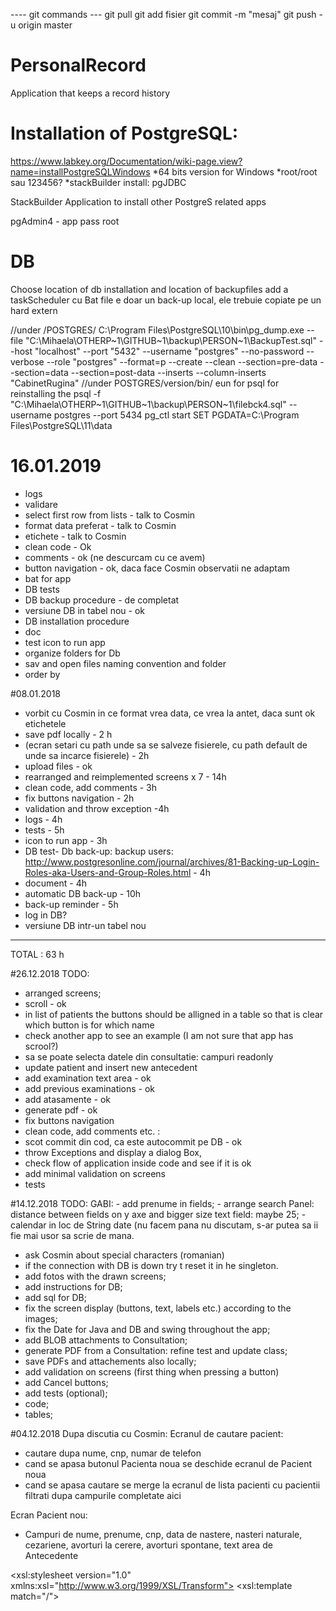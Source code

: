 ---- git commands ---
git pull 
git add fisier
git commit -m "mesaj"
git push -u origin master

# PersonalRecord
 Application that keeps a record history

# Installation of PostgreSQL: 
https://www.labkey.org/Documentation/wiki-page.view?name=installPostgreSQLWindows
*64 bits version for Windows
*root/root sau 123456?
*stackBuilder install: pgJDBC

StackBuilder Application to install other PostgreS related  apps

pgAdmin4 - app 
pass root 

# DB
Choose location of db installation and location of backupfiles
add a taskScheduler cu Bat file
e doar un back-up local, ele trebuie copiate pe un hard extern

//under /POSTGRES/ 
C:\Program Files\PostgreSQL\10\bin\pg_dump.exe --file "C:\\Mihaela\\OTHERP~1\\GITHUB~1\\backup\\PERSON~1\\BackupTest.sql" --host "localhost" --port "5432" --username "postgres" --no-password --verbose --role "postgres" --format=p --create --clean --section=pre-data --section=data --section=post-data --inserts --column-inserts "CabinetRugina"
//under POSTGRES/version/bin/ eun for psql for reinstalling the 
psql -f "C:\\Mihaela\\OTHERP~1\\GITHUB~1\\backup\\PERSON~1\\filebck4.sql" --username postgres --port 5434
pg_ctl start 
SET PGDATA=C:\Program Files\PostgreSQL\11\data

# 16.01.2019
- logs
- validare
- select first row from lists - talk to Cosmin
- format data preferat - talk to Cosmin
- etichete - talk to Cosmin
- clean code - Ok
- comments - ok (ne descurcam cu ce avem)
- button navigation - ok, daca face Cosmin observatii ne adaptam
- bat for app
- DB tests
- DB backup procedure - de completat
- versiune DB in tabel nou - ok 
- DB installation procedure
- doc
- test icon to run app
- organize folders for Db
- sav and open files naming convention and folder
- order by


#08.01.2018
- vorbit cu Cosmin  in ce format vrea data, ce vrea la antet, daca sunt ok etichetele
- save pdf locally - 2 h
- (ecran setari cu path unde sa se salveze fisierele, cu path default de unde sa incarce fisierele) - 2h
- upload files - ok 
- rearranged and reimplemented screens x 7 - 14h
- clean code, add comments - 3h
- fix buttons navigation  - 2h 
- validation and throw exception -4h 
- logs - 4h 
- tests - 5h 
- icon to run app - 3h 
- DB test- Db back-up: backup users: http://www.postgresonline.com/journal/archives/81-Backing-up-Login-Roles-aka-Users-and-Group-Roles.html - 4h 
- document - 4h 
- automatic DB back-up - 10h
- back-up reminder - 5h
- log in DB?
- versiune DB intr-un tabel nou
-------------------------------------------------------
TOTAL : 63 h

#26.12.2018
TODO:
- arranged screens; 
- scroll - ok
- in list of patients the buttons should be alligned in a table so that is clear which button is for which name
- check another app to see an example (I am not sure that app has scrool?)
- sa se poate selecta datele din consultatie: campuri readonly
- update patient and insert new antecedent
- add examination text area - ok 
- add previous examinations - ok 
- add atasamente - ok 
- generate pdf - ok 
- fix buttons navigation 
- clean code, add comments etc. : 
- scot commit din cod, ca este autocommit pe DB - ok 
- throw Exceptions and display a dialog Box, 
- check flow of application inside code and see if it is ok
- add minimal validation on screens
- tests

#14.12.2018
TODO:
GABI: - add prenume in fields; 
      - arrange search Panel: distance between fields on y axe and bigger size text field: maybe 25;
	  - calendar in loc de String date (nu facem pana nu discutam, s-ar putea sa ii fie mai usor sa scrie de mana.

- ask Cosmin about special characters (romanian)
- if the connection with DB is down try t reset it in he singleton.
- add fotos with the drawn screens;
- add instructions for DB;
- add sql for DB; 
- fix the screen display (buttons, text, labels etc.) according to the images;
- fix the Date for Java and DB and swing throughout the app;
- add BLOB attachments to Consultation;
- generate PDF from a Consultation: refine test and update class;
- save PDFs and attachements also locally;
- add validation on screens (first thing when pressing a button)
- add Cancel buttons;
- add tests (optional);
- code; 
- tables;


#04.12.2018
Dupa discutia cu Cosmin: 
Ecranul de cautare pacient: 
 - cautare dupa nume, cnp, numar de telefon
 - cand se apasa butonul Pacienta noua se deschide ecranul de Pacient noua
 - cand se apasa cautare se merge la ecranul de lista pacienti cu pacientii filtrati dupa campurile completate aici

Ecran Pacient nou: 
 - Campuri de nume, prenume, cnp, data de nastere, nasteri naturale, cezariene, avorturi la cerere, avorturi spontane, 
   text area de Antecedente
   
   
   
<?xml version="1.0" encoding="UTF-8"?>
<xsl:stylesheet version="1.0" xmlns:xsl="http://www.w3.org/1999/XSL/Transform">
<xsl:template match="/">
<html> 
<body>
<style type="text/css" media="print"/>

  
  <table style="border: 1px solid;" width="840">
    <tr><td></td><td></td></tr>
    <tr><td></td><td></td></tr>
    <tr bgcolor="#FFFFEA">
      <td style="text-align:left"><h2>C.M. Dr. RUGINA</h2></td>
      <td style="text-align:right">
          Str. Bd. 9Mai, nr. 1, Bl. A13, Ap.2 <br/>
          Telefon: 0233-237969 <br/>
      </td>
    </tr>
    <tr><td></td><td></td></tr>
    <tr><td></td><td></td></tr>
    <tr><td></td><td></td></tr>
    <tr><td></td><td></td></tr>
    <tr><td></td><td></td></tr>
    <tr>
      <td style="text-align:left">Pacient: <xsl:value-of select="catalog/prenume"/>&#160;<xsl:value-of select="catalog/nume"/>&#160;&#160;</td>
      <td style="text-align:right">CNP: <xsl:value-of select="catalog/cnp"/>&#160;&#160;&#160;&#160;Telefon: <xsl:value-of select="catalog/telefon"/></td>
    </tr>
    <tr><td></td><td></td></tr>
    <tr><td></td><td></td></tr>
    <tr><td></td><td></td></tr>
    <tr><td></td><td></td></tr>
    <tr><td></td><td></td></tr>
    <tr><td></td><td></td></tr>
    <tr>
      <td style="text-align:left"> <b>Consultatie din data de <xsl:value-of select="catalog/DataConsultatie"/> </b> </td>
      <td style="text-align:left"></td>
    </tr>
    <tr><td></td><td></td></tr>
    <tr>
       <td colspan="2">
          <textarea rows="80" cols="111"/>
       </td>
    </tr>
    <tr><td></td><td></td></tr>
    <tr><td></td><td></td></tr>
    <tr>
        <td style="text-align:center">Semnatura: </td>
        <td style="text-align:center">Data: </td>
    </tr>
    <tr><td></td><td></td></tr>
    <tr><td></td><td></td></tr>
    <tr><td></td><td></td></tr>
  </table>
</body>
</html>
</xsl:template>
</xsl:stylesheet>





<?xml version="1.0" encoding="UTF-8"?>
<catalog>
  <nume>Munteanu</nume>
  <prenume>Mihaela</prenume>
  <cnp>2830404240024</cnp>
  <telefon>0744489899</telefon>
 
</catalog>

